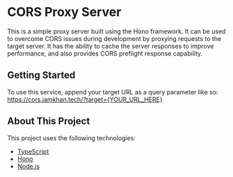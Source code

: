 # CORS Proxy Server

This is a simple proxy server built using the Hono framework. It can be used to overcome CORS issues during development by proxying requests to the target server. It has the ability to cache the server responses to improve performance, and also provides CORS preflight response capability.

## Getting Started

To use this service, append your target URL as a query parameter like so:  
https://cors.iamkhan.tech/?target={YOUR_URL_HERE}


## About This Project

This project uses the following technologies:

- [TypeScript](https://www.typescriptlang.org/)
- [Hono](https://www.npmjs.com/package/hono)
- [Node.js](https://nodejs.org)
